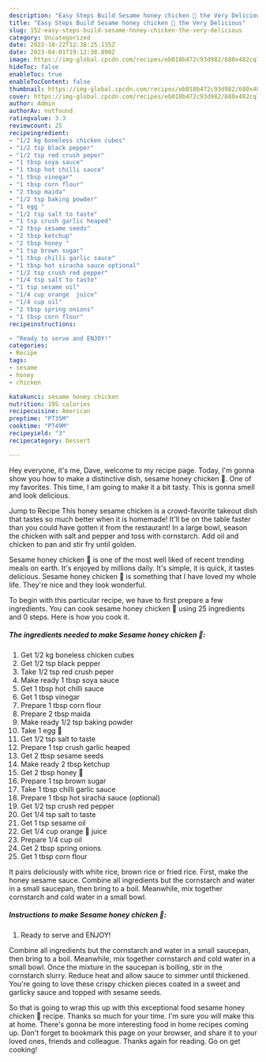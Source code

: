 ```yaml
---
description: "Easy Steps Build Sesame honey chicken 🐓 the Very Delicious"
title: "Easy Steps Build Sesame honey chicken 🐓 the Very Delicious"
slug: 152-easy-steps-build-sesame-honey-chicken-the-very-delicious
category: Uncategorized
date: 2022-10-22T12:38:25.135Z
date: 2023-04-01T19:12:38.890Z
image: https://img-global.cpcdn.com/recipes/eb018b472c93d982/680x482cq70/sesame-honey-chicken-recipe-main-photo.jpg
hideToc: false
enableToc: true
enableTocContent: false
thumbnail: https://img-global.cpcdn.com/recipes/eb018b472c93d982/680x482cq70/sesame-honey-chicken-recipe-main-photo.jpg
cover: https://img-global.cpcdn.com/recipes/eb018b472c93d982/680x482cq70/sesame-honey-chicken-recipe-main-photo.jpg
author: Admin
authorAv: notfound
ratingvalue: 3.3
reviewcount: 25
recipeingredient:
- "1/2 kg boneless chicken cubes"
- "1/2 tsp black pepper"
- "1/2 tsp red crush peper"
- "1 tbsp soya sauce"
- "1 tbsp hot chilli sauce"
- "1 tbsp vinegar"
- "1 tbsp corn flour"
- "2 tbsp maida"
- "1/2 tsp baking powder"
- "1 egg "
- "1/2 tsp salt to taste"
- "1 tsp crush garlic heaped"
- "2 tbsp sesame seeds"
- "2 tbsp ketchup"
- "2 tbsp honey "
- "1 tsp brown sugar"
- "1 tbsp chilli garlic sauce"
- "1 tbsp hot siracha sauce optional"
- "1/2 tsp crush red pepper"
- "1/4 tsp salt to taste"
- "1 tsp sesame oil"
- "1/4 cup orange  juice"
- "1/4 cup oil"
- "2 tbsp spring onions"
- "1 tbsp corn flour"
recipeinstructions:

- "Ready to serve and ENJOY!"
categories:
- Recipe
tags:
- sesame
- honey
- chicken

katakunci: sesame honey chicken 
nutrition: 195 calories
recipecuisine: American
preptime: "PT35M"
cooktime: "PT49M"
recipeyield: "3"
recipecategory: Dessert

---
```



Hey everyone, it's me, Dave, welcome to my recipe page. Today, I'm gonna show you how to make a distinctive dish, sesame honey chicken 🐓. One of my favorites. This time, I am going to make it a bit tasty. This is gonna smell and look delicious.

Jump to Recipe This honey sesame chicken is a crowd-favorite takeout dish that tastes so much better when it is homemade! It&#39;ll be on the table faster than you could have gotten it from the restaurant! In a large bowl, season the chicken with salt and pepper and toss with cornstarch. Add oil and chicken to pan and stir fry until golden.

Sesame honey chicken 🐓 is one of the most well liked of recent trending meals on earth. It's enjoyed by millions daily. It's simple, it is quick, it tastes delicious. Sesame honey chicken 🐓 is something that I have loved my whole life. They're nice and they look wonderful.


To begin with this particular recipe, we have to first prepare a few ingredients. You can cook sesame honey chicken 🐓 using 25 ingredients and 0 steps. Here is how you cook it.

<!--inarticleads1-->

##### The ingredients needed to make Sesame honey chicken 🐓:

1. Get 1/2 kg boneless chicken cubes
1. Get 1/2 tsp black pepper
1. Take 1/2 tsp red crush peper
1. Make ready 1 tbsp soya sauce
1. Get 1 tbsp hot chilli sauce
1. Get 1 tbsp vinegar
1. Prepare 1 tbsp corn flour
1. Prepare 2 tbsp maida
1. Make ready 1/2 tsp baking powder
1. Take 1 egg 🥚
1. Get 1/2 tsp salt to taste
1. Prepare 1 tsp crush garlic heaped
1. Get 2 tbsp sesame seeds
1. Make ready 2 tbsp ketchup
1. Get 2 tbsp honey 🍯
1. Prepare 1 tsp brown sugar
1. Take 1 tbsp chilli garlic sauce
1. Prepare 1 tbsp hot siracha sauce (optional)
1. Get 1/2 tsp crush red pepper
1. Get 1/4 tsp salt to taste
1. Get 1 tsp sesame oil
1. Get 1/4 cup orange 🍊 juice
1. Prepare 1/4 cup oil
1. Get 2 tbsp spring onions
1. Get 1 tbsp corn flour


It pairs deliciously with white rice, brown rice or fried rice. First, make the honey sesame sauce. Combine all ingredients but the cornstarch and water in a small saucepan, then bring to a boil. Meanwhile, mix together cornstarch and cold water in a small bowl. 

<!--inarticleads2-->

##### Instructions to make Sesame honey chicken 🐓:


1. Ready to serve and ENJOY!

Combine all ingredients but the cornstarch and water in a small saucepan, then bring to a boil. Meanwhile, mix together cornstarch and cold water in a small bowl. Once the mixture in the saucepan is boiling, stir in the cornstarch slurry. Reduce heat and allow sauce to simmer until thickened. You&#39;re going to love these crispy chicken pieces coated in a sweet and garlicky sauce and topped with sesame seeds. 

So that is going to wrap this up with this exceptional food sesame honey chicken 🐓 recipe. Thanks so much for your time. I'm sure you will make this at home. There's gonna be more interesting food in home recipes coming up. Don't forget to bookmark this page on your browser, and share it to your loved ones, friends and colleague. Thanks again for reading. Go on get cooking!
